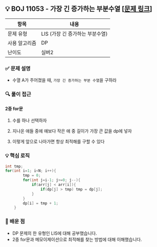 ## 💡 BOJ 11053 - 가장 긴 증가하는 부분수열 [[문제 링크](https://www.acmicpc.net/problem/11053)]

| 항목 | 내용 |
|------|------|
| 문제 유형 | LIS (가장 긴 증가하는 부분수열) |
| 사용 알고리즘 | DP |
| 난이도 | 실버2 |

### ✅ 문제 설명

- 수열 A가 주어졌을 때, `가장 긴 증가하는 부분 수열`을 구하라

### 🔍 풀이 접근

#### 2중 for문
1. 수를 하나 선택하자

2. 지나온 애들 중에 얘보다 작은 애 중 길이가 가장 큰 값을 dp에 넣자

3. 이렇게 앞으로 나아가면 항상 최적해를 구할 수 있다

### 💡 핵심 로직
```cpp
int tmp;
for(int i=1; i<N; i++){
        tmp = 0;
        for(int j=i-1; j>=0; j--){
            if(arr[j] < arr[i]){
                if(dp[j] > tmp) tmp = dp[j];
            }
        }
        dp[i] = tmp + 1;
    }
```

### 📌 배운 점
- DP 문제의 한 유형인 LIS에 대해 공부했습니다.
- 2중 for문과 메모이제이션으로 최적해를 찾는 방법에 대해 이해했습니다.

